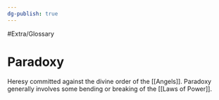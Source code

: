 ```yaml
---
dg-publish: true
---
```

#Extra/Glossary 
# Paradoxy

Heresy committed against the divine order of the [[Angels]]. Paradoxy generally involves some bending or breaking of the [[Laws of Power]].